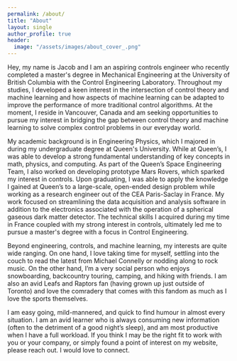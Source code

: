 ```yaml
---
permalink: /about/
title: "About"
layout: single
author_profile: true
header:
  image: "/assets/images/about_cover_.png"
---
```

Hey, my name is Jacob and I am an aspiring controls engineer who recently completed a master's degree in Mechanical Engineering at the University of British Columbia with the Control Engineering Laboratory. Throughout my studies, I developed a keen interest in the intersection of control theory and machine learning and how aspects of machine learning can be adapted to improve the performance of more traditional control algorithms. At the moment, I reside in Vancouver, Canada and am seeking opportunities to pursue my interest in bridging the gap between control theory and machine learning to solve complex control problems in our everyday world.

My academic background is in Engineering Physics, which I majored in during my undergraduate degree at Queen's University.  While at Queen’s, I was able to develop a strong fundamental understanding of key concepts in math, physics, and computing. As part of the Queen’s Space Engineering Team, I also worked on developing prototype Mars Rovers, which sparked my interest in controls. Upon graduating, I was able to apply the knowledge I gained at Queen’s to a large-scale, open-ended design problem while working as a research engineer out of the CEA Paris-Saclay in France. My work focused on streamlining the data acquisition and analysis software in addition to the electronics associated with the operation of a spherical gaseous dark matter detector. The technical skills I acquired during my time in France coupled with my strong interest in controls, ultimately led me to pursue a master's degree with a focus in Control Engineering.

Beyond engineering, controls, and machine learning, my interests are quite wide ranging. On one hand, I love taking time for myself, settling into the couch to read the latest from Michael Connelly or nodding along to rock music. On the other hand, I’m a very social person who enjoys snowboarding, backcountry touring, camping, and hiking with friends. I am also an avid Leafs and Raptors fan (having grown up just outside of Toronto) and love the comradery that comes with this fandom as much as I love the sports themselves.

I am easy going, mild-mannered, and quick to find humour in almost every situation. I am an avid learner who is always consuming new information (often to the detriment of a good night’s sleep), and am most productive when I have a full workload. If you think I may be the right fit to work with you or your company, or simply found a point of interest on my website, please reach out. I would love to connect. 

